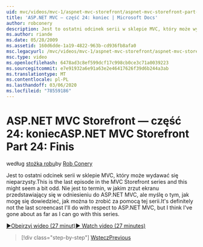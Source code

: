 ```yaml
---
uid: mvc/videos/mvc-1/aspnet-mvc-storefront/aspnet-mvc-storefront-part-24-finis
title: 'ASP.NET MVC — część 24: koniec | Microsoft Docs'
author: robconery
description: Jest to ostatni odcinek serii w sklepie MVC, który może wydawać się nieparzysty. Nie jest to termin, w jakim zrzut ekranu przedstawiający się w odniesieniu do ASP.NET...
ms.author: riande
ms.date: 05/28/2009
ms.assetid: 160d6dde-1a19-4822-963b-cd936fb8afa0
msc.legacyurl: /mvc/videos/mvc-1/aspnet-mvc-storefront/aspnet-mvc-storefront-part-24-finis
msc.type: video
ms.openlocfilehash: 6478ad3c8ef599dcf17c998cb0ce3c71a0039223
ms.sourcegitcommit: e7e91932a6e91a63e2e46417626f39d6b244a3ab
ms.translationtype: MT
ms.contentlocale: pl-PL
ms.lasthandoff: 03/06/2020
ms.locfileid: "78559186"
---
```

# <a name="aspnet-mvc-storefront-part-24-finis"></a><span data-ttu-id="9e622-104">ASP.NET MVC Storefront — część 24: koniec</span><span class="sxs-lookup"><span data-stu-id="9e622-104">ASP.NET MVC Storefront Part 24: Finis</span></span>

<span data-ttu-id="9e622-105">według [stożka robu](https://github.com/robconery)</span><span class="sxs-lookup"><span data-stu-id="9e622-105">by [Rob Conery](https://github.com/robconery)</span></span>

<span data-ttu-id="9e622-106">Jest to ostatni odcinek serii w sklepie MVC, który może wydawać się nieparzysty.</span><span class="sxs-lookup"><span data-stu-id="9e622-106">This is the last episode in the MVC Storefront series and this might seem a bit odd.</span></span> <span data-ttu-id="9e622-107">Nie jest to termin, w jakim zrzut ekranu przedstawiający się w odniesieniu do ASP.NET MVC, ale myślę o tym, jak mogę się dowiedzieć, jak można to zrobić za pomocą tej serii.</span><span class="sxs-lookup"><span data-stu-id="9e622-107">It's definitely not the last screencast I'll do with respect to ASP.NET MVC, but I think I've gone about as far as I can go with this series.</span></span>

[<span data-ttu-id="9e622-108">&#9654;Obejrzyj wideo (27 minut)</span><span class="sxs-lookup"><span data-stu-id="9e622-108">&#9654; Watch video (27 minutes)</span></span>](https://channel9.msdn.com/Blogs/ASP-NET-Site-Videos/aspnet-mvc-storefront-part-24-finis)

> [!div class="step-by-step"]
> [<span data-ttu-id="9e622-109">Wstecz</span><span class="sxs-lookup"><span data-stu-id="9e622-109">Previous</span></span>](aspnet-mvc-storefront-part-23-getting-started-with-domain-driven-design.md)
